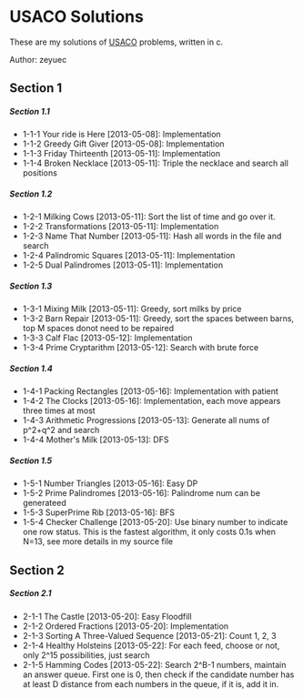 # USACO Solutions

These are my solutions of [USACO](http://train.usaco.org) problems, written in c.

Author: zeyuec

## Section 1

##### Section 1.1 
* 1-1-1 Your ride is Here [2013-05-08]: Implementation
* 1-1-2 Greedy Gift Giver [2013-05-08]: Implementation
* 1-1-3 Friday Thirteenth [2013-05-11]: Implementation
* 1-1-4 Broken Necklace [2013-05-11]: Triple the necklace and search all positions

##### Section 1.2
* 1-2-1 Milking Cows [2013-05-11]: Sort the list of time and go over it.
* 1-2-2 Transformations [2013-05-11]: Implementation
* 1-2-3 Name That Number [2013-05-11]: Hash all words in the file and search
* 1-2-4 Palindromic Squares [2013-05-11]: Implementation
* 1-2-5 Dual Palindromes [2013-05-11]: Implementation

##### Section 1.3
* 1-3-1 Mixing Milk [2013-05-11]: Greedy, sort milks by price
* 1-3-2 Barn Repair [2013-05-11]: Greedy, sort the spaces between barns, top M spaces donot need to be repaired
* 1-3-3 Calf Flac [2013-05-12]: Implementation
* 1-3-4 Prime Cryptarithm [2013-05-12]: Search with brute force

##### Section 1.4
* 1-4-1 Packing Rectangles [2013-05-16]: Implementation with patient
* 1-4-2 The Clocks [2013-05-16]: Implementation, each move appears three times at most
* 1-4-3 Arithmetic Progressions [2013-05-13]: Generate all nums of p^2+q^2 and search
* 1-4-4 Mother's Milk [2013-05-13]: DFS

##### Section 1.5
* 1-5-1 Number Triangles [2013-05-16]: Easy DP
* 1-5-2 Prime Palindromes [2013-05-16]: Palindrome num can be generateed
* 1-5-3 SuperPrime Rib [2013-05-16]: BFS
* 1-5-4 Checker Challenge [2013-05-20]: Use binary number to indicate one row status. This is the fastest algorithm, it only costs 0.1s when N=13, see more details in my source file

## Section 2

##### Section 2.1
* 2-1-1 The Castle [2013-05-20]: Easy Floodfill
* 2-1-2 Ordered Fractions [2013-05-20]: Implementation
* 2-1-3 Sorting A Three-Valued Sequence [2013-05-21]: Count 1, 2, 3
* 2-1-4 Healthy Holsteins [2013-05-22]: For each feed, choose or not,  only 2^15 possibilities, just search
* 2-1-5 Hamming Codes [2013-05-22]: Search 2^B-1 numbers, maintain an answer queue. First one is 0, then check if the candidate number has at least D distance from each numbers in the queue, if it is, add it in.



